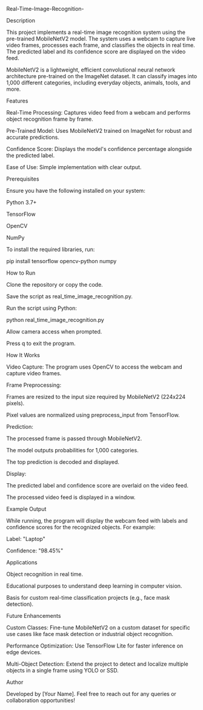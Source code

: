 Real-Time-Image-Recognition-

Description

This project implements a real-time image recognition system using the pre-trained MobileNetV2 model. The system uses a webcam to capture live video frames, processes each frame, and classifies the objects in real time. The predicted label and its confidence score are displayed on the video feed.

MobileNetV2 is a lightweight, efficient convolutional neural network architecture pre-trained on the ImageNet dataset. It can classify images into 1,000 different categories, including everyday objects, animals, tools, and more.

Features

Real-Time Processing: Captures video feed from a webcam and performs object recognition frame by frame.

Pre-Trained Model: Uses MobileNetV2 trained on ImageNet for robust and accurate predictions.

Confidence Score: Displays the model's confidence percentage alongside the predicted label.

Ease of Use: Simple implementation with clear output.

Prerequisites

Ensure you have the following installed on your system:

Python 3.7+

TensorFlow

OpenCV

NumPy

To install the required libraries, run:

pip install tensorflow opencv-python numpy

How to Run

Clone the repository or copy the code.

Save the script as real_time_image_recognition.py.

Run the script using Python:

python real_time_image_recognition.py

Allow camera access when prompted.

Press q to exit the program.

How It Works

Video Capture: The program uses OpenCV to access the webcam and capture video frames.

Frame Preprocessing:

Frames are resized to the input size required by MobileNetV2 (224x224 pixels).

Pixel values are normalized using preprocess_input from TensorFlow.

Prediction:

The processed frame is passed through MobileNetV2.

The model outputs probabilities for 1,000 categories.

The top prediction is decoded and displayed.

Display:

The predicted label and confidence score are overlaid on the video feed.

The processed video feed is displayed in a window.

Example Output

While running, the program will display the webcam feed with labels and confidence scores for the recognized objects. For example:

Label: "Laptop"

Confidence: "98.45%"

Applications

Object recognition in real time.

Educational purposes to understand deep learning in computer vision.

Basis for custom real-time classification projects (e.g., face mask detection).

Future Enhancements

Custom Classes: Fine-tune MobileNetV2 on a custom dataset for specific use cases like face mask detection or industrial object recognition.

Performance Optimization: Use TensorFlow Lite for faster inference on edge devices.

Multi-Object Detection: Extend the project to detect and localize multiple objects in a single frame using YOLO or SSD.

Author

Developed by [Your Name]. Feel free to reach out for any queries or collaboration opportunities!

